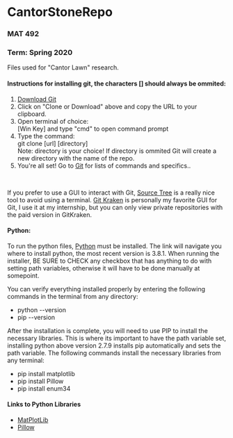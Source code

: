 <h1>CantorStoneRepo</h1>

<h3>MAT 492</h3>
<h3>Term: Spring 2020</h3>

<p>Files used for "Cantor Lawn" research.</p>

<h4>Instructions for installing git, the characters [] should always be ommited:</h4>
<div>
  <ol>
    <li><a href="https://git-scm.com/downloads" target="_blank">Download Git</a></li>
    <li>Click on "Clone or Download" above and copy the URL to your clipboard.</li>
    <li>Open terminal of choice: <br/>
      [Win Key] and type "cmd" to open command prompt</li>
    <li>Type the command:<br/>
      git clone [url] [directory]<br/>
      Note: directory is your choice! If directory is ommited Git will create a new directory with the name of the repo.</li>
    <li>You're all set! Go to <a href="https://git-scm.com/" target="_blank">Git</a> for lists of commands and specifics..</li>
  </ol>
  <br/>
  <p>
    If you prefer to use a GUI to interact with Git, <a href="https://www.sourcetreeapp.com/" target="_blank">Source Tree</a>
    is a really nice tool to avoid using a terminal.  <a href="https://www.gitkraken.com/" target="_blank">Git Kraken</a>
    is personally my favorite GUI for Git, I use it at my internship, but you can only view private repositories with the paid
    version in GitKraken.
  </p>
</div>

<h4>Python:</h4>
<div>
  <p>To run the python files, <a href="https://www.python.org/downloads/" target="_blank">Python</a> must be installed.
     The link will navigate you where to install python, the most recent version is 3.8.1. When running the installer, 
     BE SURE to CHECK any checkbox that has anything to do with setting path variables, otherwise it will have to be done 
     manually at somepoint.
  </p>
  <p>
     You can verify everything installed properly by entering the following commands in the terminal from any directory:
  </p>
  <ul>
    <li>python --version</li>
    <li>pip --version</li>
  </ul>
  <p>
     After the installation is complete, you will need to use PIP to install the necessary libraries. This is where its important to
     have the path variable set, installing python above version 2.7.9 installs pip automatically and sets the path variable. The
     following commands install the necessary libraries from any terminal:
  </p>
  <ul>
    <li>pip install matplotlib</li>
    <li>pip install Pillow</li>
    <li>pip install enum34</li>
  </ul>
</div>
<h4>Links to Python Libraries</h4>
  <ul>
    <li><a href="https://matplotlib.org/" target="_blank">MatPlotLib</a></li>
    <li><a href="https://pillow.readthedocs.io/en/stable/" target="_blank">Pillow</a></li>
  </ul>
